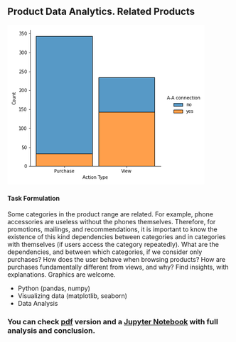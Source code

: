 ## Product Data Analytics. Related Products

<img src='data/action.png'>

#### Task Formulation

Some categories in the product range are related. For example, phone accessories are useless without the phones themselves. Therefore, for promotions, mailings, and recommendations, it is important to know the existence of this kind dependencies between categories and in categories with themselves (if users access the category repeatedly). What are the dependencies, and between which categories, if we consider only purchases? How does the user behave when browsing products? How are purchases fundamentally different from views, and why?
Find insights, with explanations. Graphics are welcome.

 - Python (pandas, numpy)
 - Visualizing data (matplotlib, seaborn)
 - Data Analysis


### You can check [pdf](data/related_products.pdf) version and a [Jupyter Notebook](related_products.ipynb) with full analysis and conclusion.


